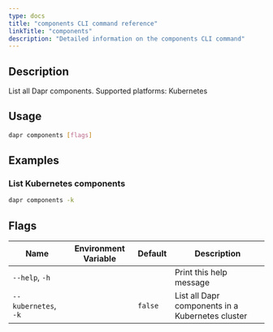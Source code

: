 ```yaml
---
type: docs
title: "components CLI command reference"
linkTitle: "components"
description: "Detailed information on the components CLI command"
---
```


## Description

List all Dapr components. Supported platforms: Kubernetes

## Usage

```bash
dapr components [flags]
```

## Examples

### List Kubernetes components
```bash
dapr components -k
```

## Flags

| Name | Environment Variable | Default | Description
| --- | --- | --- | --- |
| `--help`, `-h` | | | Print this help message |
| `--kubernetes`, `-k` | | `false` | List all Dapr components in a Kubernetes cluster |
